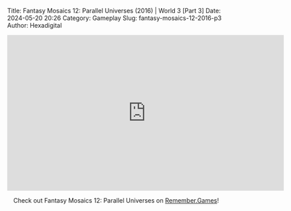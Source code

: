 Title: Fantasy Mosaics 12: Parallel Universes (2016) | World 3 [Part 3]
Date: 2024-05-20 20:26
Category: Gameplay
Slug: fantasy-mosaics-12-2016-p3
Author: Hexadigital

<center><iframe src="https://www.youtube.com/embed/qFSDL26-vcU?feature=oembed" allow="accelerometer; autoplay; encrypted-media; gyroscope; picture-in-picture" width="640" height="360" frameborder="0"></iframe>

Check out Fantasy Mosaics 12: Parallel Universes on [Remember.Games](https://remember.games/game/8350/fantasy-mosaics-12-parallel-universes/)!</center>